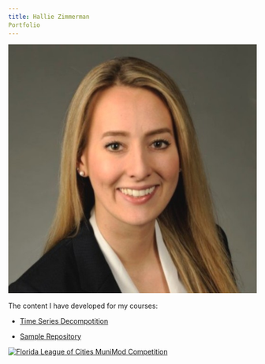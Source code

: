 ```yaml
---
title: Hallie Zimmerman
Portfolio
---
```


![My Picture](/pics/HAZHeadshot.jfif/)

The content I have developed for my courses:

- [Time Series Decompotition](/TimeSeries/index.md)

- [Sample Repository](https://github.com/hallieberrry/Reproducible-Research_Course-Project-1)

[![Florida League of Cities MuniMod Competition](https://img.youtube.com/vi/ucz2xoWNdlk/0.jpg)](https://www.youtube.com/watch?v=ucz2xoWNdlk)
